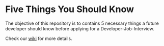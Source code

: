 # Five Things You Should Know

The objective of this repository is to contains 5 necessary things a future developer should know before applying for a Developer-Job-Interview.

Check our [wiki]() for more details.
